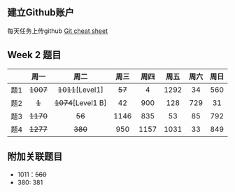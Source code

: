 ## 建立Github账户

每天任务上传github [Git cheat sheet](https://education.github.com/git-cheat-sheet-education.pdf)

## Week 2 题目
|       | 周一    | 周二    |  周三 |   周四 |   周五 | 周六 |  周日 |
| :----:| :----: | :----: |:----: |:----: |:----: |:----:|:----: |
| 题1   |  ~~1007~~   | ~~1011~~[Level1]  | ~~57~~    |  4    |  1292  | 34   | 560  | 
| 题2   |  ~~1~~   | ~~1074~~[Level1 B]  | 42   |  900   |  128  | 729   | 31  | 
| 题3   |  ~~1170~~   | ~~56~~  | 1146    |  835    |  53  | 85   | 792  | 
| 题4   |  ~~1277~~   | ~~380~~  | 950    |  1157    |  1031  | 33   | 849  | 

## 附加关联题目

- 1011：~~560~~
- 380: 381
